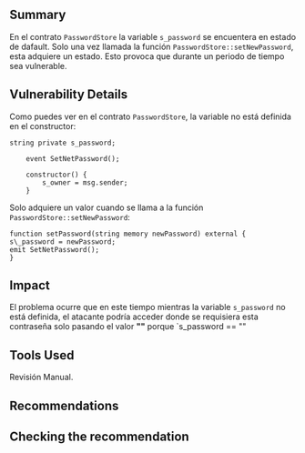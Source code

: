 ## Summary

En el contrato `PasswordStore` la variable `s_password`  se encuentera en estado de dafault. Solo una vez llamada la función `PasswordStore::setNewPassword`, esta adquiere un estado. Esto provoca que durante un periodo de tiempo sea vulnerable.

## Vulnerability Details

Como puedes ver en el contrato `PasswordStore`, la variable no está definida en el constructor:

```Solidity
string private s_password;

    event SetNetPassword();

    constructor() {
        s_owner = msg.sender;
    }
```

Solo adquiere un valor cuando se llama a la función `PasswordStore::setNewPassword`:

```Solidity
function setPassword(string memory newPassword) external {
s\_password = newPassword;
emit SetNetPassword();
}
```

## Impact

El problema ocurre que en este tiempo mientras la variable `s_password` no está definida, el atacante podría acceder donde se requisiera esta contraseña solo pasando el valor **""** porque \`s\_password == ""

## Tools Used

Revisión Manual.

## Recommendations

## Checking the recommendation

```Solidity
```
